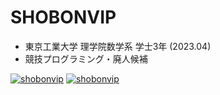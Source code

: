 # SHOBONVIP
- 東京工業大学 理学院数学系 学士3年 (2023.04)
- 競技プログラミング・廃人候補

[![shobonvip](https://img.shields.io/endpoint?url=https%3A%2F%2Fatcoder-badges.now.sh%2Fapi%2Fatcoder%2Fjson%2Fshobonvip)](https://atcoder.jp/users/shobonvip)
[![shobonvip](https://img.shields.io/endpoint?url=https%3A%2F%2Fatcoder-badges.now.sh%2Fapi%2Fcodeforces%2Fjson%2Fshobonvip)](https://codeforces.com/profile/shobonvip)
